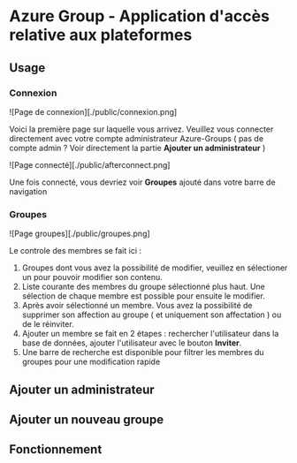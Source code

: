 # Azure Group - Application d'accès relative aux plateformes

## Usage

### Connexion 
![Page de connexion][./public/connexion.png]

Voici la première page sur laquelle vous arrivez. Veuillez vous connecter directement avec votre compte administrateur Azure-Groups ( pas de compte admin ? Voir directement la partie **Ajouter un administrateur** )

![Page connecté][./public/afterconnect.png]

Une fois connecté, vous devriez voir **Groupes** ajouté dans votre barre de navigation

### Groupes
![Page groupes][./public/groupes.png]

Le controle des membres se fait ici :

1. Groupes dont vous avez la possibilité de modifier, veuillez en sélectioner un pour pouvoir modifier son contenu.
2. Liste courante des membres du groupe sélectionné plus haut. Une sélection de chaque membre est possible pour ensuite le modifier.
3. Après avoir sélectionné un membre. Vous avez la possibilité de supprimer son affection au groupe ( et uniquement son affectation ) ou de le réinviter.
4. Ajouter un membre se fait en 2 étapes : rechercher l'utilisateur dans la base de données, ajouter l'utilisateur avec le bouton **Inviter**.
5. Une barre de recherche est disponible pour filtrer les membres du groupes pour une modification rapide

## Ajouter un administrateur

## Ajouter un nouveau groupe

## Fonctionnement 